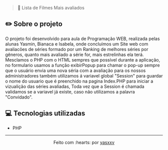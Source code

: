 > 📲 Lista de Filmes Mais avaliados

## ✏️ Sobre o projeto

O projeto foi desenvolvido para aula de Programação WEB, realizada pelas alunas Yasmin, Bianaca e Isabela, onde concluímos um Site web com avaliacões de 
séries formado por um Ranking de melhores séries por gêneros, quanto mais avaliado a série for, mais estrelinhas ela terá. Mesclamos o PHP com o HTML sempres 
que possível durante a aplicação, no formulario usamos a função exibirPopup para chamar o pop-up sempre que o usuário envia uma nova séria com a avaliação para os 
nossos administradores também utilizamos á variavel global "Session" para guardar o nome do usuario que é preenchido na pagina Index.PHP para iniciar a vizualição 
das séries avaliadas, Toda vez que a Session é chamada validamos se a variavel já existe, caso não utilizamos a palavra "Convidado".

## 💻 Tecnologias utilizadas

- PHP

---------------------------

<p align="center">
Feito com :hearts: por <a href="https://github.com/yasxxv">yasxxv</a>
